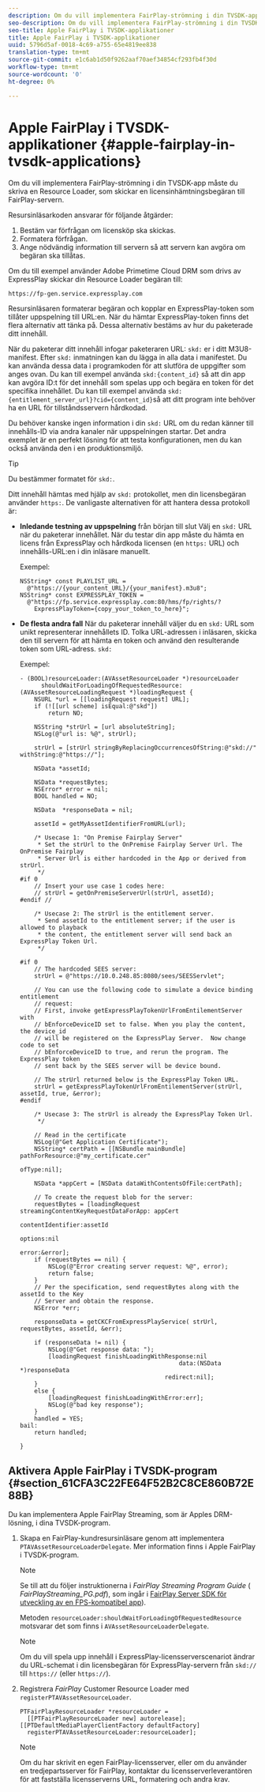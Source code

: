 ```yaml
---
description: Om du vill implementera FairPlay-strömning i din TVSDK-app måste du skriva en Resource Loader, som skickar en licensinhämtningsbegäran till FairPlay-servern.
seo-description: Om du vill implementera FairPlay-strömning i din TVSDK-app måste du skriva en Resource Loader, som skickar en licensinhämtningsbegäran till FairPlay-servern.
seo-title: Apple FairPlay i TVSDK-applikationer
title: Apple FairPlay i TVSDK-applikationer
uuid: 5796d5af-0018-4c69-a755-65e4819ee838
translation-type: tm+mt
source-git-commit: e1c6ab1d50f9262aaf70aef34854cf293fb4f30d
workflow-type: tm+mt
source-wordcount: '0'
ht-degree: 0%

---
```



# Apple FairPlay i TVSDK-applikationer {#apple-fairplay-in-tvsdk-applications}

Om du vill implementera FairPlay-strömning i din TVSDK-app måste du skriva en Resource Loader, som skickar en licensinhämtningsbegäran till FairPlay-servern.

Resursinläsarkoden ansvarar för följande åtgärder:

1. Bestäm var förfrågan om licensköp ska skickas.
1. Formatera förfrågan.
1. Ange nödvändig information till servern så att servern kan avgöra om begäran ska tillåtas.

Om du till exempel använder Adobe Primetime Cloud DRM som drivs av ExpressPlay skickar din Resource Loader begäran till:

```
https://fp-gen.service.expressplay.com
```

Resursinläsaren formaterar begäran och kopplar en ExpressPlay-token som tillåter uppspelning till URL:en. När du hämtar ExpressPlay-token finns det flera alternativ att tänka på. Dessa alternativ bestäms av hur du paketerade ditt innehåll.

När du paketerar ditt innehåll infogar paketeraren URL: `skd:` er i ditt M3U8-manifest. Efter `skd:` inmatningen kan du lägga in alla data i manifestet. Du kan använda dessa data i programkoden för att slutföra de uppgifter som anges ovan. Du kan till exempel använda `skd:{content_id}` så att din app kan avgöra ID:t för det innehåll som spelas upp och begära en token för det specifika innehållet. Du kan till exempel använda `skd:{entitlement_server_url}?cid={content_id}`så att ditt program inte behöver ha en URL för tillståndsservern hårdkodad.

Du behöver kanske ingen information i din `skd:` URL om du redan känner till innehålls-ID via andra kanaler när uppspelningen startar. Det andra exemplet är en perfekt lösning för att testa konfigurationen, men du kan också använda den i en produktionsmiljö.

>[!TIP]
>
>Du bestämmer formatet för `skd:`.

Ditt innehåll hämtas med hjälp av `skd:` protokollet, men din licensbegäran använder `https:`. De vanligaste alternativen för att hantera dessa protokoll är:

* **Inledande testning av uppspelning** från början till slut Välj en `skd:` URL när du paketerar innehållet. När du testar din app måste du hämta en licens från ExpressPlay och hårdkoda licensen (en `https:` URL) och innehålls-URL:en i din inläsare manuellt.

   Exempel:

   ```
   NSString* const PLAYLIST_URL =  
     @"https://{your_content_URL}/{your_manifest}.m3u8"; 
   NSString* const EXPRESSPLAY_TOKEN =  
     @"https://fp.service.expressplay.com:80/hms/fp/rights/? 
       ExpressPlayToken={copy_your_token_to_here}";
   ```

* **De flesta andra fall** När du paketerar innehåll väljer du en `skd:` URL som unikt representerar innehållets ID. Tolka URL-adressen i inläsaren, skicka den till servern för att hämta en token och använd den resulterande token som URL-adress. `skd:`

   Exempel:

   ```
   - (BOOL)resourceLoader:(AVAssetResourceLoader *)resourceLoader  
         shouldWaitForLoadingOfRequestedResource:(AVAssetResourceLoadingRequest *)loadingRequest { 
       NSURL *url = [[loadingRequest request] URL]; 
       if (![[url scheme] isEqual:@"skd"]) 
           return NO; 
   
       NSString *strUrl = [url absoluteString]; 
       NSLog(@"url is: %@", strUrl); 
   
       strUrl = [strUrl stringByReplacingOccurrencesOfString:@"skd://" withString:@"https://"]; 
   
       NSData *assetId; 
   
       NSData *requestBytes; 
       NSError* error = nil; 
       BOOL handled = NO; 
   
       NSData  *responseData = nil; 
   
       assetId = getMyAssetIdentifierFromURL(url); 
   
       /* Usecase 1: "On Premise Fairplay Server" 
        * Set the strUrl to the OnPremise Fairplay Server Url. The OnPremise Fairplay  
        * Server Url is either hardcoded in the App or derived from strUrl. 
        */ 
   #if 0  
       // Insert your use case 1 codes here: 
       // strUrl = getOnPremiseServerUrl(strUrl, assetId); 
   #endif // 
   
       /* Usecase 2: The strUrl is the entitlement server. 
        * Send assetId to the entitlement server; if the user is allowed to playback  
        * the content, the entitlement server will send back an ExpressPlay Token Url. 
        */ 
   
   #if 0 
       // The hardcoded SEES server: 
       strUrl = @"https://10.0.248.85:8080/sees/SEESServlet"; 
   
       // You can use the following code to simulate a device binding entitlement  
       // request:  
       // First, invoke getExpressPlayTokenUrlFromEntilementServer with  
       // bEnforceDeviceID set to false. When you play the content, the device_id  
       // will be registered on the ExpressPlay Server.  Now change code to set  
       // bEnforceDeviceID to true, and rerun the program. The ExpressPlay token  
       // sent back by the SEES server will be device bound. 
   
       // The strUrl returned below is the ExpressPlay Token URL. 
       strUrl = getExpressPlayTokenUrlFromEntilementServer(strUrl, assetId, true, &error); 
   #endif 
   
       /* Usecase 3: The strUrl is already the ExpressPlay Token Url. 
        */ 
   
       // Read in the certificate 
       NSLog(@"Get Application Certificate"); 
       NSString* certPath = [[NSBundle mainBundle] pathForResource:@"my_certificate.cer"  
                                                            ofType:nil]; 
   
       NSData *appCert = [NSData dataWithContentsOfFile:certPath]; 
   
       // To create the request blob for the server: 
       requestBytes = [loadingRequest streamingContentKeyRequestDataForApp: appCert 
                                                         contentIdentifier:assetId  
                                                                   options:nil  
                                                                     error:&error]; 
       if (requestBytes == nil) { 
           NSLog(@"Error creating server request: %@", error); 
           return false; 
       } 
       // Per the specification, send requestBytes along with the assetId to the Key 
       // Server and obtain the response. 
       NSError *err; 
   
       responseData = getCKCFromExpressPlayService( strUrl, requestBytes, assetId, &err); 
   
       if (responseData != nil) { 
           NSLog(@"Get response data: "); 
           [loadingRequest finishLoadingWithResponse:nil  
                                                data:(NSData *)responseData 
                                            redirect:nil]; 
       } 
       else { 
           [loadingRequest finishLoadingWithError:err]; 
           NSLog(@"bad key response"); 
       } 
       handled = YES; 
   bail: 
       return handled; 
   
   }
   ```

## Aktivera Apple FairPlay i TVSDK-program {#section_61CFA3C22FE64F52B2C8CE860B72E88B}

Du kan implementera Apple FairPlay Streaming, som är Apples DRM-lösning, i dina TVSDK-program.

1. Skapa en FairPlay-kundresursinläsare genom att implementera `PTAVAssetResourceLoaderDelegate`. Mer information finns i Apple FairPlay i TVSDK-program.

   >[!NOTE]
   >
   >Se till att du följer instruktionerna i *FairPlay Streaming Program Guide* ( *FairPlayStreaming_PG.pdf*), som ingår i [FairPlay Server SDK för utveckling av en FPS-kompatibel app](https://developer.apple.com/services-account/download?path=/Developer_Tools/FairPlay_Streaming_SDK/FairPlay_Streaming_Server_SDK.zip)).

   Metoden `resourceLoader:shouldWaitForLoadingOfRequestedResource` motsvarar det som finns i `AVAssetResourceLoaderDelegate`.

   >[!NOTE]
   >
   >Om du vill spela upp innehåll i ExpressPlay-licensserverscenariot ändrar du URL-schemat i din licensbegäran för ExpressPlay-servern från `skd://` till `https://` (eller `https://`).

1. Registrera *FairPlay* Customer Resource Loader med `registerPTAVAssetResourceLoader`.

   ```
   PTFairPlayResourceLoader *resourceLoader =  
     [[PTFairPlayResourceLoader new] autorelease];  
   [[PTDefaultMediaPlayerClientFactory defaultFactory]  
     registerPTAVAssetResourceLoader:resourceLoader];
   ```

   >[!NOTE]
   >
   >Om du har skrivit en egen FairPlay-licensserver, eller om du använder en tredjepartsserver för FairPlay, kontaktar du licensserverleverantören för att fastställa licensserverns URL, formatering och andra krav.